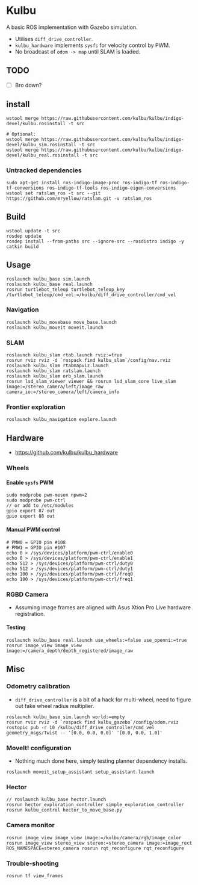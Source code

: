 # Kulbu

A basic ROS implementation with Gazebo simulation.

* Utilises `diff_drive_controller`.
* `kulbu_hardware` implements `sysfs` for velocity control by PWM.
* No broadcast of `odom -> map` until SLAM is loaded.

## TODO

* [ ] Bro down?

## install

```
wstool merge https://raw.githubusercontent.com/kulbu/kulbu/indigo-devel/kulbu.rosinstall -t src

# Optional:
wstool merge https://raw.githubusercontent.com/kulbu/kulbu/indigo-devel/kulbu_sim.rosinstall -t src
wstool merge https://raw.githubusercontent.com/kulbu/kulbu/indigo-devel/kulbu_real.rosinstall -t src
```

### Untracked dependencies

```
sudo apt-get install ros-indigo-image-proc ros-indigo-tf ros-indigo-tf-conversions ros-indigo-tf-tools ros-indigo-eigen-conversions
wstool set ratslam_ros -t src --git https://github.com/mryellow/ratslam.git -v ratslam_ros
```

## Build

```
wstool update -t src
rosdep update
rosdep install --from-paths src --ignore-src --rosdistro indigo -y
catkin build
```

## Usage

```
roslaunch kulbu_base sim.launch
roslaunch kulbu_base real.launch
rosrun turtlebot_teleop turtlebot_teleop_key /turtlebot_teleop/cmd_vel:=/kulbu/diff_drive_controller/cmd_vel
```

### Navigation

```
roslaunch kulbu_movebase move_base.launch
roslaunch kulbu_moveit moveit.launch
```

### SLAM

```
roslaunch kulbu_slam rtab.launch rviz:=true
rosrun rviz rviz -d `rospack find kulbu_slam`/config/nav.rviz
roslaunch kulbu_slam rtabmapviz.launch
roslaunch kulbu_slam ratslam.launch
roslaunch kulbu_slam orb_slam.launch
rosrun lsd_slam_viewer viewer && rosrun lsd_slam_core live_slam image:=/stereo_camera/left/image_raw camera_io:=/stereo_camera/left/camera_info
```

### Frontier exploration

```
roslaunch kulbu_navigation explore.launch
```

## Hardware

* https://github.com/kulbu/kulbu_hardware

### Wheels

#### Enable `sysfs` PWM

```
sudo modprobe pwm-meson npwm=2
sudo modprobe pwm-ctrl
// or add to /etc/modules
gpio export 87 out
gpio export 88 out
```

#### Manual PWM control

```
# PMW0 = GPIO pin #108
# PMW1 = GPIO pin #107
echo 0 > /sys/devices/platform/pwm-ctrl/enable0
echo 0 > /sys/devices/platform/pwm-ctrl/enable1
echo 512 > /sys/devices/platform/pwm-ctrl/duty0
echo 512 > /sys/devices/platform/pwm-ctrl/duty1
echo 100 > /sys/devices/platform/pwm-ctrl/freq0
echo 100 > /sys/devices/platform/pwm-ctrl/freq1
```

### RGBD Camera

* Assuming image frames are aligned with Asus Xtion Pro Live hardware registration.

#### Testing

```
roslaunch kulbu_base real.launch use_wheels:=false use_openni:=true
rosrun image_view image_view image:=/camera_depth/depth_registered/image_raw
```

## Misc

### Odometry calibration

* `diff_drive_controller` is a bit of a hack for multi-wheel, need to figure out fake wheel radius multiplier.

```
roslaunch kulbu_base sim.launch world:=empty
rosrun rviz rviz -d `rospack find kulbu_gazebo`/config/odom.rviz
rostopic pub -r 10 /kulbu/diff_drive_controller/cmd_vel geometry_msgs/Twist -- '[0.0, 0.0, 0.0]' '[0.0, 0.0, 1.0]'
```


### MoveIt! configuration

* Nothing much done here, simply testing planner dependency installs.

```
roslaunch moveit_setup_assistant setup_assistant.launch
```

### Hector

```
// roslaunch kulbu_base hector.launch
rosrun hector_exploration_controller simple_exploration_controller
rosrun kulbu_control hector_to_move_base.py
```

### Camera monitor

```
rosrun image_view image_view image:=/kulbu/camera/rgb/image_color
rosrun image_view stereo_view stereo:=stereo_camera image:=image_rect
ROS_NAMESPACE=stereo_camera rosrun rqt_reconfigure rqt_reconfigure
```

### Trouble-shooting

```
rosrun tf view_frames
```
